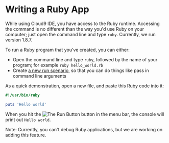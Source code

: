 # Writing a Ruby App

While using Cloud9 IDE, you have access to the Ruby runtime. Accessing the command is no different than the way you'd use Ruby on your computer; just open the command line and type `ruby`. Currently, we run version 1.8.7.

To run a Ruby program that you've created, you can either:

* Open the command line and  type `ruby`, followed by the name of your program; for example `ruby hello_world.rb`
* Create [a new run scenario](./running_and_debugging_code.html), so that you can do things like pass in command line arguments

As a quick demonstration, open a new file, and paste this Ruby code into it:

```ruby
#!/usr/bin/ruby

puts 'Hello world'
```

When you hit the ![The Run Button](./icons/runButton.png) button in the menu bar, the console will print out `Hello world`.

Note: Currently, you can't debug Ruby applications, but we are working on adding this feature.